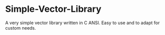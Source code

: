 # Simple-Vector-Library
A very simple vector library written in C ANSI. Easy to use and to adapt for custom needs.
